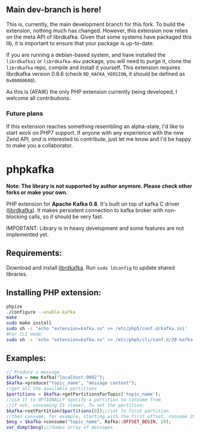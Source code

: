 ## Main dev-branch is here!

This is, currently, the main development branch for this fork. To build the extension, nothing much has changed.
However, this extension now relies on the meta API of librdkafka. Given that some systems have packaged this lib, it is important to ensure that your package is up-to-date.

If you are running a debian-based system, and have installed the `librdkafka1` or `librdkafka-dev` package, you will need to purge it, clone the `librdkafka` repo, compile and install it yourself. This extension requires librdkafka version 0.8.6 (check `RD_KAFKA_VERSION`, it should be defined as `0x00080600`).

As this is (AFAIK) the only PHP extension currently being developed, I welcome all contributions.

### Future plans

If this extension reaches something resembling an alpha-state, I'd like to start work on PHP7 support. If anyone with any experience with the new Zend API, _and_ is interested to contribute, just let me know and I'd be happy to make you a collaborator.

phpkafka
========

**Note: The library is not supported by author anymore. Please check other forks or make your own.**

PHP extension for **Apache Kafka 0.8**. It's built on top of kafka C driver ([librdkafka](https://github.com/edenhill/librdkafka/)).
It makes persistent connection to kafka broker with non-blocking calls, so it should be very fast.

IMPORTANT: Library is in heavy development and some features are not implemented yet.

Requirements:
-------------
Download and install [librdkafka](https://github.com/edenhill/librdkafka/). Run `sudo ldconfig` to update shared libraries.

Installing PHP extension:
----------
```bash
phpize
./configure --enable-kafka
make
sudo make install
sudo sh -c 'echo "extension=kafka.so" >> /etc/php5/conf.d/kafka.ini'
#For CLI mode:
sudo sh -c 'echo "extension=kafka.so" >> /etc/php5/cli/conf.d/20-kafka.ini'
```

Examples:
--------
```php
// Produce a message
$kafka = new Kafka("localhost:9092");
$kafka->produce("topic_name", "message content");
//get all the available partitions
$partitions = $kafka->getPartitionsForTopic('topic_name');
//use it to OPTIONALLY specify a partition to consume from
//if not, consuming IS slower. To set the partition:
$kafka->setPartition($partitions[0]);//set to first partition
//then consume, for example, starting with the first offset, consume 20 messages
$msg = $kafka->consume("topic_name", Kafka::OFFSET_BEGIN, 20);
var_dump($msg);//dumps array of messages
```
